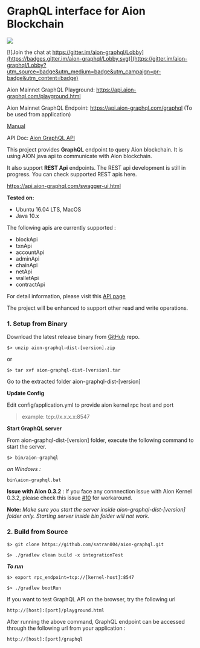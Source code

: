 <H1>GraphQL interface for Aion Blockchain</H1> 
<a href="https://travis-ci.org/satran004/aion-graphql"><img src="https://travis-ci.org/satran004/aion-graphql.svg?branch=master"/></a>

[![Join the chat at https://gitter.im/aion-graphql/Lobby](https://badges.gitter.im/aion-graphql/Lobby.svg)](https://gitter.im/aion-graphql/Lobby?utm_source=badge&utm_medium=badge&utm_campaign=pr-badge&utm_content=badge)

Aion Mainnet GraphQL Playground: https://api.aion-graphql.com/playground.html

Aion Mainnet GraphQL Endpoint: https://api.aion-graphql.com/graphql  (To be used from application)

[Manual](https://docs.aion-graphql.com)

API Doc: <a href="https://satran004.github.io/aion-graphql-docs/"> Aion GraphQL API </a>

This project provides **GraphQL** endpoint to query Aion blockchain.
It is using AION java api to communicate with Aion blockchain.

It also support **REST Api** endpoints. The REST api development is still in progress. You can check supported REST apis here.

https://api.aion-graphql.com/swagger-ui.html

<b>Tested on:</b>
- Ubuntu 16.04 LTS, MacOS
- Java 10.x 

The following apis are currently supported :

- blockApi
- txnApi
- accountApi
- adminApi
- chainApi
- netApi
- walletApi
- contractApi

For detail information, please visit this <a href="https://satran004.github.io/aion-graphql-docs/"> API page </a>

The project will be enhanced to support other read and write operations.

### **1. Setup from Binary**

Download the latest release binary from [GitHub](https://github.com/satran004/aion-graphql/releases) repo.

`$> unzip aion-graphql-dist-[version].zip`

or

`$> tar xvf aion-graphql-dist-[version].tar`

Go to the extracted folder aion-graphql-dist-\[version\]

**Update Config**

Edit config/application.yml to provide aion kernel rpc host and port

> example: tcp://x.x.x.x:8547

**Start GraphQL server**

From aion-graphql-dist-\[version\] folder,  execute the following command to start the server.

`$> bin/aion-graphql`

_on Windows :_

`bin\aion-graphql.bat`

**Issue with Aion 0.3.2** : If you face any connnection issue with Aion Kernel 0.3.2, please check this issue [#10](https://github.com/satran004/aion-graphql/issues/10)  for workaround.

**Note:** _Make sure you start the server inside aion-graphql-dist-\[version\]  folder only. Starting server inside bin folder will not work._

### **2. Build from Source**

`$> git clone https://github.com/satran004/aion-graphql.git`

`$> ./gradlew clean build -x integrationTest`

_**To run**_ 

`$> export rpc_endpoint=tcp://[kernel-host]:8547`

`$> ./gradlew bootRun`

If you want to test GraphQL API on the browser, try the following url

`http://[host]:[port]/playground.html`

After running the above command, GraphQL endpoint can be accessed through the following url from your application :

`http://[host]:[port]/graphql`

